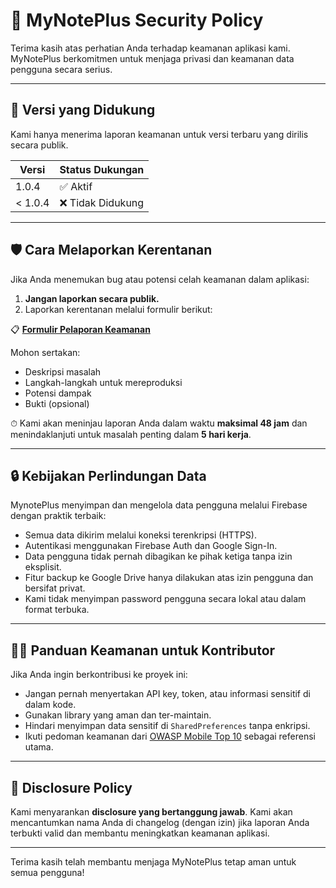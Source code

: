 # 🔐 MyNotePlus Security Policy

Terima kasih atas perhatian Anda terhadap keamanan aplikasi kami. MyNotePlus berkomitmen untuk menjaga privasi dan keamanan data pengguna secara serius.

---

## 📆 Versi yang Didukung

Kami hanya menerima laporan keamanan untuk versi terbaru yang dirilis secara publik.

| Versi     | Status Dukungan |
|-----------|-----------------|
| 1.0.4     | ✅ Aktif        |
| < 1.0.4   | ❌ Tidak Didukung |

---

## 🛡️ Cara Melaporkan Kerentanan

Jika Anda menemukan bug atau potensi celah keamanan dalam aplikasi:

1. **Jangan laporkan secara publik.**
2. Laporkan kerentanan melalui formulir berikut:

📋 **[Formulir Pelaporan Keamanan](https://forms.gle/cxjSpfxGk8pSRbQq6)**

Mohon sertakan:
- Deskripsi masalah
- Langkah-langkah untuk mereproduksi
- Potensi dampak
- Bukti (opsional)

⏱ Kami akan meninjau laporan Anda dalam waktu **maksimal 48 jam** dan menindaklanjuti untuk masalah penting dalam **5 hari kerja**.

---

## 🔒 Kebijakan Perlindungan Data

MynotePlus menyimpan dan mengelola data pengguna melalui Firebase dengan praktik terbaik:

- Semua data dikirim melalui koneksi terenkripsi (HTTPS).
- Autentikasi menggunakan Firebase Auth dan Google Sign-In.
- Data pengguna tidak pernah dibagikan ke pihak ketiga tanpa izin eksplisit.
- Fitur backup ke Google Drive hanya dilakukan atas izin pengguna dan bersifat privat.
- Kami tidak menyimpan password pengguna secara lokal atau dalam format terbuka.

---

## 👩‍💻 Panduan Keamanan untuk Kontributor

Jika Anda ingin berkontribusi ke proyek ini:

- Jangan pernah menyertakan API key, token, atau informasi sensitif di dalam kode.
- Gunakan library yang aman dan ter-maintain.
- Hindari menyimpan data sensitif di `SharedPreferences` tanpa enkripsi.
- Ikuti pedoman keamanan dari [OWASP Mobile Top 10](https://owasp.org/www-project-mobile-top-10/) sebagai referensi utama.

---

## 📢 Disclosure Policy

Kami menyarankan **disclosure yang bertanggung jawab**. Kami akan mencantumkan nama Anda di changelog (dengan izin) jika laporan Anda terbukti valid dan membantu meningkatkan keamanan aplikasi.

---

Terima kasih telah membantu menjaga MyNotePlus tetap aman untuk semua pengguna!
